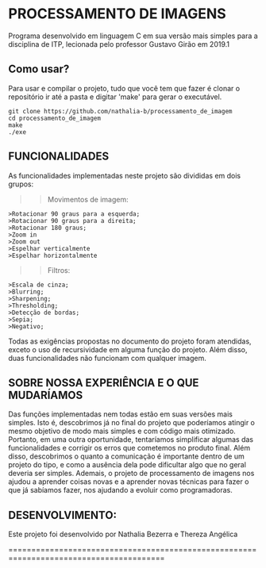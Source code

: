 # PROCESSAMENTO DE IMAGENS

Programa desenvolvido em linguagem C em sua versão mais simples para a disciplina de ITP, lecionada pelo professor Gustavo Girão em 2019.1

## Como usar?
Para usar e compilar o projeto, tudo que você tem que fazer é clonar o repositório ir até a pasta e digitar 'make' para gerar o executável.

```
git clone https://github.com/nathalia-b/processamento_de_imagem
cd processamento_de_imagem
make
./exe
```

## FUNCIONALIDADES
As funcionalidades implementadas neste projeto são divididas em dois grupos:

>> Movimentos de imagem:

	>Rotacionar 90 graus para a esquerda;
	>Rotacionar 90 graus para a direita;
	>Rotacionar 180 graus; 
	>Zoom in
	>Zoom out
	>Espelhar verticalmente
	>Espelhar horizontalmente
	

>> Filtros: 

	>Escala de cinza; 
	>Blurring; 
	>Sharpening; 
	>Thresholding; 
	>Detecção de bordas; 
	>Sepia; 
	>Negativo; 

Todas as exigências propostas no documento do projeto foram atendidas, 
exceto o uso de recursividade em alguma função do projeto. 
Além disso, duas funcionalidades não funcionam com qualquer imagem.

## SOBRE NOSSA EXPERIÊNCIA E O QUE MUDARÍAMOS

Das funções implementadas nem todas estão em suas versões mais simples. Isto é, descobrimos já no final do projeto que poderíamos atingir o mesmo objetivo de modo mais simples e com código mais otimizado. Portanto, em uma outra oportunidade, tentaríamos simplificar algumas das funcionalidades e corrigir os erros que cometemos no produto final. Além disso, descobrimos o quanto a comunicação é importante dentro de um projeto do tipo, e como a ausência dela pode dificultar algo que no geral deveria ser simples. Ademais, o projeto de processamento de imagens nos ajudou a aprender coisas novas e a aprender novas técnicas para fazer o que já sabíamos fazer, nos ajudando a evoluir como programadoras. 

## DESENVOLVIMENTO:

Este projeto foi desenvolvido por Nathalia Bezerra e Thereza Angélica 


========================================================================================
